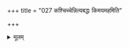 +++
title = "027 कश्चिच्चेन्नित्यबद्धः किमयमहमिति"

+++
<details><summary>मूलम्</summary>

कश्चिच्चेन्नित्यबद्धः किमयमहमिति स्यान्मुमुक्षोरुपेक्षा मैवं युक्तस्य मुक्तिर्भवति दृढमिति प्रत्ययात्तत्प्रवृत्तेः ।  
नो चेत्स्यामन्त्यमुक्तः किमहमिति न केऽप्यद्य मुक्तौ यतेरन् सर्गस्थित्यादिसन्तत्यविरतिरत इत्येवमेकेऽन्यथाऽन्ये ॥ २७ ॥
</details>
